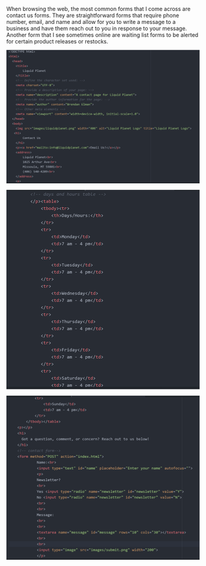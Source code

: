 When browsing the web, the most common forms that I come across are contact us forms. They are straightforward forms that require phone number, email, and name and allow for you to write a message to a business and have them reach out to you in response to your message. Another form that I see sometimes online are waiting list forms to be alerted for certain product releases or restocks.

![Screenshot](./images/screenshot.png)

![Screenshot](./images/screenshot2.png)

![Screenshot](./images/Screenshot3.png)
